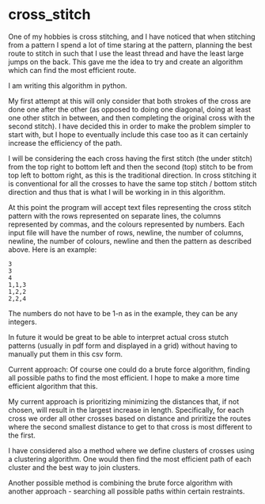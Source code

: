 # cross_stitch

One of my hobbies is cross stitching, and I have noticed that when stitching from a pattern I spend a lot of time staring at the pattern, planning the best route to stitch in such that I use the least thread and have the least large jumps on the back. This gave me the idea to try and create an algorithm which can find the most efficient route.

I am writing this algorithm in python.

My first attempt at this will only consider that both strokes of the cross are done one after the other (as opposed to doing one diagonal, doing at least one other stitch in between, and then completing the original cross with the second stitch). I have decided this in order to make the problem simpler to start with, but I hope to eventually include this case too as it can certainly increase the efficiency of the path.

I will be considering the each cross having the first stitch (the under stitch) from the top right to bottom left and then the second (top) stitch to be from top left to bottom right, as this is the traditional direction. In cross stitching it is conventional for all the crosses to have the same top stitch / bottom stitch direction and thus that is what I will be working in in this algorithm.

At this point the program will accept text files representing the cross stitch pattern with the rows represented on separate lines, the columns represented by commas, and the colours represented by numbers. 
Each input file will have the number of rows, newline, the number of columns, newline, the number of colours, newline and then the pattern as described above. Here is an example:
```
3
3
4
1,1,3
1,2,2
2,2,4
```
The numbers do not have to be 1-n as in the example, they can be any integers.

In future it would be great to be able to interpret actual cross stutch patterns (usually in pdf form and displayed in a grid) without having to manually put them in this csv form.


Current approach:
Of course one could do a brute force algorithm, finding all possible paths to find the most efficient. I hope to make a more time efficient algorithm that this.

My current approach is prioritizing minimizing the distances that, if not chosen, will result in the largest increase in length. Specifically, for each cross we order all other crosses based on distance and priritize the routes where the second smallest distance to get to that cross is most different to the first.

I have considered also a method where we define clusters of crosses using a clustering algorithm. One would then find the most efficient path of each cluster and the best way to join clusters.

Another possible method is combining the brute force algorithm with another approach - searching all possible paths within certain restraints.
